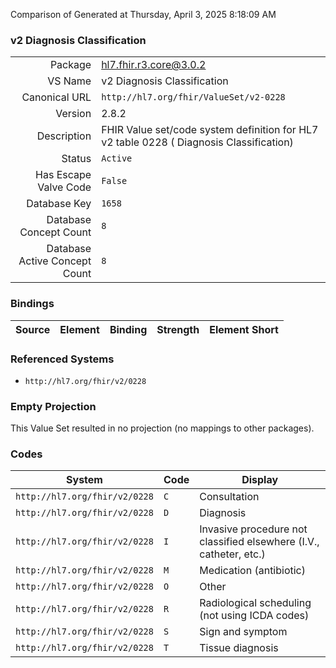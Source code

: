 Comparison of 
Generated at Thursday, April 3, 2025 8:18:09 AM

### v2 Diagnosis Classification

|      |     |
| ---: | --- |
| Package | hl7.fhir.r3.core@3.0.2 |
| VS Name | v2 Diagnosis Classification |
| Canonical URL | `http://hl7.org/fhir/ValueSet/v2-0228` |
| Version | 2.8.2 |
| Description | FHIR Value set/code system definition for HL7 v2 table 0228 ( Diagnosis Classification) |
| Status | `Active` |
| Has Escape Valve Code | `False` |
| Database Key | `1658` |
| Database Concept Count | `8` |
| Database Active Concept Count | `8` |
### Bindings

| Source | Element | Binding | Strength | Element Short |
| ------ | ------- | ------- | -------- | ------------- |

### Referenced Systems

* `http://hl7.org/fhir/v2/0228`
### Empty Projection

This Value Set resulted in no projection (no mappings to other packages).

### Codes

| System | Code | Display |
| ------ | ---- | ------- |
| `http://hl7.org/fhir/v2/0228` | `C` | Consultation |
| `http://hl7.org/fhir/v2/0228` | `D` | Diagnosis |
| `http://hl7.org/fhir/v2/0228` | `I` | Invasive procedure not classified elsewhere (I.V., catheter, etc.) |
| `http://hl7.org/fhir/v2/0228` | `M` | Medication (antibiotic) |
| `http://hl7.org/fhir/v2/0228` | `O` | Other |
| `http://hl7.org/fhir/v2/0228` | `R` | Radiological scheduling (not using ICDA codes) |
| `http://hl7.org/fhir/v2/0228` | `S` | Sign and symptom |
| `http://hl7.org/fhir/v2/0228` | `T` | Tissue diagnosis |
